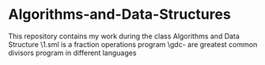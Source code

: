 # Algorithms-and-Data-Structures
This repository contains my work during the class Algorithms and Data Structure
\\1.sml is a fraction operations program
\\gdc- are greatest common divisors program in different languages
